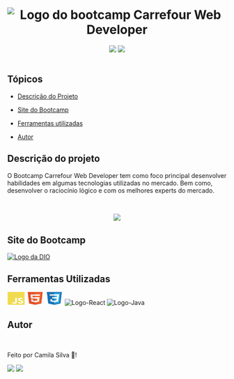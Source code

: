 

<h1 align="center">
  
  <img height="400px" src="https://hermes.digitalinnovation.one/tracks/c157ff82-82fa-4ede-a5e0-56d1b41c385e.png" alt="Logo do bootcamp Carrefour Web Developer">
</h1>

<div align="center">
  <img src="https://img.shields.io/badge/License-MIT-red">
  <img src="https://img.shields.io/badge/Status-Em%20desenvolvimento-informational">
</div>
<br>

<div>
  
  <h2>Tópicos</h2>

- [Descrição do Projeto](#descrição-do-projeto)
  
- [Site do Bootcamp](#site-do-bootcamp)

- [Ferramentas utilizadas](#ferramentas-utilizadas)

- [Autor](#autor)
  
</div>

<div>
  <h2>Descrição do projeto</h2>
  <p>O Bootcamp Carrefour Web Developer tem como foco principal desenvolver habilidades em algumas tecnologias utilizadas no mercado. Bem como, desenvolver o raciocínio lógico e com os melhores experts do mercado.</p>
   <br>  
  <p align="center" ><img height="400px" src="https://kbase.com.br/novo/wp-content/uploads/2019/05/desenvolvimento-mobile1.jpg"></p>
</div>

<div>
  <h2>Site do Bootcamp</h2>
   <a href="https://web.dio.me/track/c4ad2941-4abd-4309-9d8a-e1aaf6565db1"><img height="50px" width="100px" src="https://hermes.digitalinnovation.one/assets/diome/logo.png" alt="Logo da DIO"></a>
</div>

<div>
  <h2>Ferramentas Utilizadas</h2>
    <img alt="Logo-Js" height="30" width="40" src="https://raw.githubusercontent.com/devicons/devicon/master/icons/javascript/javascript-plain.svg">
    <img  alt="Logo-HTML" height="30" width="40" src="https://raw.githubusercontent.com/devicons/devicon/master/icons/html5/html5-original.svg">
    <img  alt="Logo-CSS" height="30" width="40" src="https://raw.githubusercontent.com/devicons/devicon/master/icons/css3/css3-original.svg">
    <img alt="Logo-React" height="30" width="40"src="https://cdn.jsdelivr.net/gh/devicons/devicon/icons/react/react-original.svg"> 
   <img alt="Logo-Java" height="40" width="40" src="https://cdn.jsdelivr.net/gh/devicons/devicon/icons/java/java-original.svg"> 
</div>

<div>
  <h2>Autor</h2>
  <img border-radius="50%" src="https://media-exp1.licdn.com/dms/image/C4D03AQE_-h4ESFKeww/profile-displayphoto-shrink_200_200/0/1646939930529?e=1655337600&v=beta&t=RHeY_7gbyD7Z1qbmwUwDMxnpvdGtf-38idJV3QsPCT0" width="100px" alt=""/>
  <p>Feito por Camila Silva 🚀!</p>
  <a href = "mailto:cf.silv466@gmail.com"><img src="https://img.shields.io/badge/-Gmail-%23333?style=for-the-badge&logo=gmail&logoColor=white" target="_blank"></a>
  <a href="https://www.linkedin.com/in/camila-silva-2064681b5/" target="_blank"><img src="https://img.shields.io/badge/-LinkedIn-%230077B5?style=for-the-badge&logo=linkedin&logoColor=white" target="_blank"></a> 
</div>
